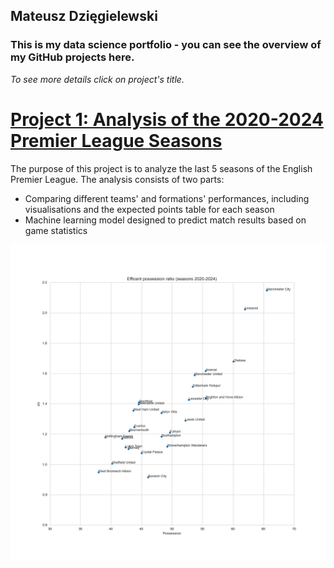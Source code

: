## Mateusz Dzięgielewski
### This is my data science portfolio - you can see the overview of my GitHub projects here.
*To see more details click on project's title.*

# [Project 1: Analysis of the 2020-2024 Premier League Seasons](https://github.com/mateuszdziegielewski/premier_league)
The purpose of this project is to analyze the last 5 seasons of the English Premier League. The analysis consists of two parts:
* Comparing different teams' and formations' performances, including  visualisations and the expected points table for each season
* Machine learning model designed to predict match results based on game statistics

![alt text](images/efficent-possesion-ratio-team.png "Efficent possession ratio (2020-2024)")
